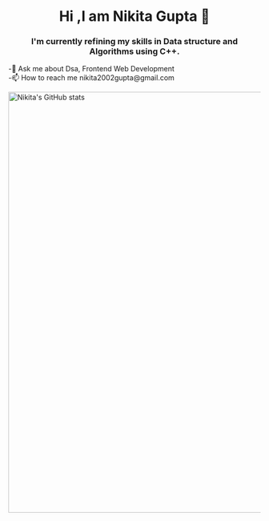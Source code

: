 <h1 align="center">Hi ,I am Nikita Gupta 👋</h1>

<h3 align="center">I'm currently refining my skills in Data structure and Algorithms using C++.</h3>
-💬 Ask me about Dsa, Frontend Web Development<br>
-📫 How to reach me nikita2002gupta@gmail.com<br>

<a href="https://quine.sh/profile/Nikita"><img src="https://stats.quine.sh/Nikita/github" alt="Nikita's GitHub stats" width="840px"></a>
